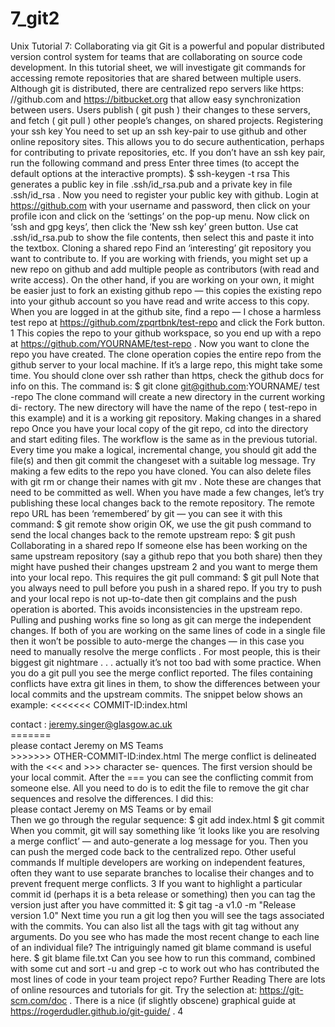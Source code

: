 # 7_git2

Unix Tutorial 7: Collaborating via git  Git   is   a   powerful   and   popular   distributed   version   control   system   for   teams that   are   collaborating   on   source   code   development.   In   this   tutorial   sheet,   we will   investigate   git   commands   for   accessing   remote   repositories   that   are   shared between   multiple   users.  Although   git   is   distributed,   there   are   centralized   repo   servers   like   https: //github.com   and   https://bitbucket.org   that   allow   easy   synchronization between   users.   Users   publish   ( git   push )   their   changes   to   these   servers,   and  fetch   ( git   pull )   other   people’s   changes,   on   shared   projects.  Registering   your   ssh   key  You   need   to   set   up   an   ssh   key-pair   to   use   github   and   other   online   repository sites.   This   allows   you   to   do   secure   authentication,   perhaps   for   contributing   to private   repositories,   etc.  If   you   don’t   have   an   ssh   key   pair,   run   the   following   command   and   press   Enter  three   times   (to   accept   the   default   options   at   the   interactive   prompts).  $   ssh-keygen   -t   rsa  This   generates   a   public   key   in   file   .ssh/id_rsa.pub   and   a   private   key   in file   .ssh/id_rsa .   Now   you   need   to   register   your   public   key   with   github.   Login at   https://github.com   with   your   username   and   password,   then   click   on   your profile   icon   and   click   on   the   ‘settings’   on   the   pop-up   menu.   Now   click   on   ‘ssh   and gpg   keys’,   then   click   the   ‘New   ssh   key’   green   button.   Use   cat   .ssh/id_rsa.pub  to   show   the   file   contents,   then   select   this   and   paste   it   into   the   textbox.  Cloning   a   shared   repo  Find   an   ‘interesting’   git   repository   you   want   to   contribute   to.   If   you   are   working with   friends,   you   might   set   up   a   new   repo   on   github   and   add   multiple   people as   contributors   (with   read   and   write   access).  On   the   other   hand,   if   you   are   working   on   your   own,   it   might   be   easier just   to   fork   an   existing   github   repo   —   this   copies   the   existing   repo   into   your github   account   so   you   have   read   and   write   access   to   this   copy.   When   you   are logged   in   at   the   github   site,   find   a   repo   —   I   chose   a   harmless   test   repo   at  https://github.com/zpqrtbnk/test-repo   and   click   the   Fork   button.  1
This   copies   the   repo   to   your   github   workspace,   so   you   end   up   with   a   repo at   https://github.com/YOURNAME/test-repo .  Now   you   want   to   clone   the   repo   you   have   created.   The   clone   operation copies   the   entire   repo   from   the   github   server   to   your   local   machine.   If   it’s   a large   repo,   this   might   take   some   time.  You   should   clone   over   ssh   rather   than   https,   check   the   github   docs   for   info on   this.   The   command   is:  $   git   clone   git@github.com:YOURNAME/ test -repo  The   clone   command   will   create   a   new   directory   in   the   current   working   di- rectory.   The   new   directory   will   have   the   name   of   the   repo   ( test-repo   in   this example)   and   it   is   a   working   git   repository.  Making   changes   in   a   shared   repo  Once   you   have   your   local   copy   of   the   git   repo,   cd   into   the   directory   and   start editing   files.   The   workflow   is   the   same   as   in   the   previous   tutorial.   Every   time you   make   a   logical,   incremental   change,   you   should   git   add   the   file(s)   and   then  git   commit   the   changeset   with   a   suitable   log   message.  Try   making   a   few   edits   to   the   repo   you   have   cloned.   You   can   also   delete files   with   git   rm   or   change   their   names   with   git   mv .   Note   these   are   changes that   need   to   be   committed   as   well.  When   you   have   made   a   few   changes,   let’s   try   publishing   these   local   changes back   to   the   remote   repository.   The   remote   repo   URL   has   been   ‘remembered’ by   git   —   you   can   see   it   with   this   command:  $   git   remote   show   origin  OK,   we   use   the   git   push   command   to   send   the   local   changes   back   to   the remote   upstream   repo:  $   git   push  Collaborating   in   a   shared   repo  If   someone   else   has   been   working   on   the   same   upstream   repository   (say   a   github repo   that   you   both   share)   then   they   might   have   pushed   their   changes   upstream  2
and   you   want   to   merge   them   into   your   local   repo.   This   requires   the   git   pull  command:  $   git   pull  Note   that   you   always   need   to   pull   before   you   push   in   a   shared   repo.   If   you try   to   push   and   your   local   repo   is   not   up-to-date   then   git   complains   and   the push   operation   is   aborted.   This   avoids   inconsistencies   in   the   upstream   repo.  Pulling   and   pushing   works   fine   so   long   as   git   can   merge   the   independent changes.   If   both   of   you   are   working   on   the   same   lines   of   code   in   a   single   file then   it   won’t   be   possible   to   auto-merge   the   changes   —   in   this   case   you   need   to manually   resolve   the   merge   conflicts .   For   most   people,   this   is   their   biggest   git nightmare   . . . actually   it’s   not   too   bad   with   some   practice.  When   you   do   a   git   pull   you   see   the   merge   conflict   reported.   The   files containing   conflicts   have   extra   git   lines   in   them,   to   show   the   differences   between your   local   commits   and   the   upstream   commits.   The   snippet   below   shows   an example:  <<<<<<<   COMMIT-ID:index.html  <div   id="footer">contact :   jeremy.singer@glasgow.ac.uk</div>  =======  <div   id="footer">  please   contact   Jeremy   on   MS   Teams  </div>  >>>>>>>   OTHER-COMMIT-ID:index.html  The   merge   conflict   is   delineated   with   the   <<<   and   >>>   character   se- quences.   The   first   version   should   be   your   local   commit.   After   the   ===   you can   see   the   conflicting   commit   from   someone   else.   All   you   need   to   do   is   to   edit the   file   to   remove   the   git   char   sequences   and   resolve   the   differences.   I   did   this:  <div   id="footer">  please   contact   Jeremy   on   MS   Teams   or   by   email  </div>  Then   we   go   through   the   regular   sequence:  $   git   add   index.html  $   git   commit  When   you   commit,   git   will   say   something   like   ‘it   looks   like   you   are   resolving a   merge   conflict’   —   and   auto-generate   a   log   message   for   you.   Then   you   can push   the   merged   code   back   to   the   centralized   repo.  Other   useful   commands  If   multiple   developers   are   working   on   independent   features,   often   they   want   to use   separate   branches   to   localise   their   changes   and   to   prevent   frequent   merge conflicts.  3
If   you   want   to   highlight   a   particular   commit   id   (perhaps   it   is   a   beta   release or   something)   then   you   can   tag   the   version   just   after   you   have   committed   it:  $   git   tag   -a   v1.0   -m   "Release   version   1.0"  Next   time   you   run   a   git   log   then   you   will   see   the   tags   associated   with   the commits.   You   can   also   list   all   the   tags   with   git   tag   without   any   arguments.  Do   you   see   who   has   made   the   most   recent   change   to   each   line   of   an   individual file?   The   intriguingly   named   git   blame   command   is   useful   here.  $   git   blame   file.txt  Can   you   see   how   to   run   this   command,   combined   with   some   cut   and   sort -u   and   grep   -c   to   work   out   who   has   contributed   the   most   lines   of   code   in   your team   project   repo?  Further Reading  There   are   lots   of   online   resources   and   tutorials   for   git.   Try   the   selection   at:  https://git-scm.com/doc .   There   is   a   nice   (if   slightly   obscene)   graphical   guide at   https://rogerdudler.github.io/git-guide/ .  4
